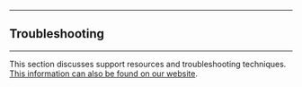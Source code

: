 ___
## Troubleshooting
___

This section discusses support resources and troubleshooting techniques. [This information can also be found on our website](https://www.diskoverdata.com/resources/troubleshooting/).
